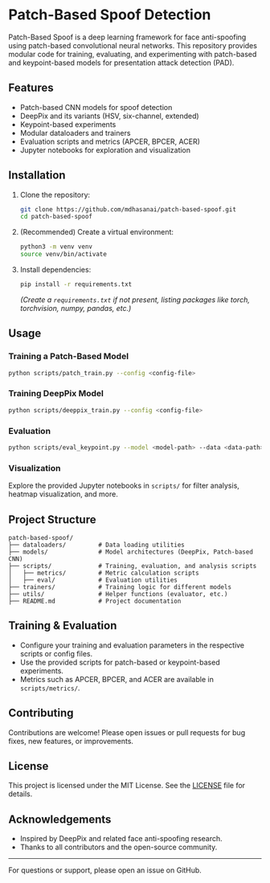 # Patch-Based Spoof Detection

Patch-Based Spoof is a deep learning framework for face anti-spoofing using patch-based convolutional neural networks. This repository provides modular code for training, evaluating, and experimenting with patch-based and keypoint-based models for presentation attack detection (PAD).

## Features
- Patch-based CNN models for spoof detection
- DeepPix and its variants (HSV, six-channel, extended)
- Keypoint-based experiments
- Modular dataloaders and trainers
- Evaluation scripts and metrics (APCER, BPCER, ACER)
- Jupyter notebooks for exploration and visualization

## Installation
1. Clone the repository:
   ```bash
   git clone https://github.com/mdhasanai/patch-based-spoof.git
   cd patch-based-spoof
   ```
2. (Recommended) Create a virtual environment:
   ```bash
   python3 -m venv venv
   source venv/bin/activate
   ```
3. Install dependencies:
   ```bash
   pip install -r requirements.txt
   ```
   *(Create a `requirements.txt` if not present, listing packages like torch, torchvision, numpy, pandas, etc.)*

## Usage
### Training a Patch-Based Model
```bash
python scripts/patch_train.py --config <config-file>
```

### Training DeepPix Model
```bash
python scripts/deeppix_train.py --config <config-file>
```

### Evaluation
```bash
python scripts/eval_keypoint.py --model <model-path> --data <data-path>
```

### Visualization
Explore the provided Jupyter notebooks in `scripts/` for filter analysis, heatmap visualization, and more.

## Project Structure
```
patch-based-spoof/
├── dataloaders/         # Data loading utilities
├── models/              # Model architectures (DeepPix, Patch-based CNN)
├── scripts/             # Training, evaluation, and analysis scripts
│   ├── metrics/         # Metric calculation scripts
│   ├── eval/            # Evaluation utilities
├── trainers/            # Training logic for different models
├── utils/               # Helper functions (evaluator, etc.)
├── README.md            # Project documentation
```

## Training & Evaluation
- Configure your training and evaluation parameters in the respective scripts or config files.
- Use the provided scripts for patch-based or keypoint-based experiments.
- Metrics such as APCER, BPCER, and ACER are available in `scripts/metrics/`.

## Contributing
Contributions are welcome! Please open issues or pull requests for bug fixes, new features, or improvements.

## License
This project is licensed under the MIT License. See the [LICENSE](LICENSE) file for details.

## Acknowledgements
- Inspired by DeepPix and related face anti-spoofing research.
- Thanks to all contributors and the open-source community.

---
For questions or support, please open an issue on GitHub.

